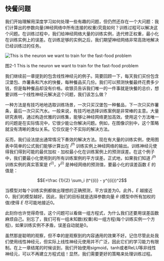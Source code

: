 ## 快餐问题
我们开始理解用深度学习如何处理一些有趣的问题，但仍然还存在一个大问题：我们计算出的参数向量(神经网络中所有连接的权重)究竟如何？训练过程可以解决这个问题。在训练过程中，我们给神经网络大量的训练实例，迭代修正权重，最小化在训练实例上的误差。在训练足够的实例之后，我们期望神经网络非常高效地解决已经训练过的任务。

![This is the neuron we want to train for the fast-food problem](https://github.com/lucasbyAI/Fundamental_of_Deep_Learning_ZH/blob/master/images_folder/Fig2-1.png?raw=true) 

图2-1 This is the neuron we want to train for the fast-food problem

我们继续前一章提到的包含线性神经元的例子。简要回顾一下，每天我们买份包含汉堡包、炸薯条和汽水的快餐，每种餐品买几份。我们可以预测快餐最终花费多少钱，但是每种餐品却没有价格。收银员告诉我们唯一的一件事就是快餐的总价，想要训练一个线性神经元解决这个问题，我们该怎么做？

一种方法是有技巧地地选取训练场景，一次只买汉堡包一种餐品，下一次只买炸薯条，最后一次只买汽水。一般来说，有技巧地选择训练案例是非常棒的主意。大量研究表明，通过构造优雅的训练集，能够让神经网络更加高效。使用这个方法唯一的问题是在实际情况中，它很少能让你解决问题。例如，在图像识别中，这个策略就没有清晰的类似关系。它仅仅是个不实际的解决方法。

反而，我们设法提出通常情况下奏效的解决方法。现在有大量的训练实例，使用图表中简单的公式我们能够计算出在 $i^{th}$ 训练实例上神经网络的输出。训练神经元使得我们得到可能的最优加权 - 加权最小化在训练案例上的预测误差。在这个例子中，我们要最小化使用到的所有训练案例的平方误差。正式地，如果我们知道 $i^{th}$ 训练实例的真实答案是 $t^{(i)}$，$y^{(i)}$ 是神经网络的预测值，要最小化的误差函数 $E$ 的值是：

$$E=\frac {1}{2} \sum_i (t^{(i)} - y^{(i)})^2$$

当模型对每个训练实例都做出理想的正确预测，平方误差为0。此外，$E$ 越接近0，我们的模型越好。因此，我们的目标就是选择参数向量 $\theta$ (模型中所有加权的值)使得 $E$ 尽可能地接近0。

此刻你也许觉得奇怪，这个问题可以看做一组方程式，为什么我们还要用误差函数麻烦自己。别忘了，我们可有一组未知数(权重)和一组方程(每个训练实例一个方程)，如果训练实例不矛盾，误差自动就是0。

虽然那是聪明的观察，但不幸的是观察到的内容通用的效果不好。记住尽管此处我们使用线性神经元，但实际上线性神经元使用并不广泛，因此它们的学习能力有限制。在上一章结尾的时候谈到，我们开始使用sigmoid，tanh或者ReLU等非线性神经元，可以不再建立方程式组！显然，我们需要更好的策略来处理训练过程。
